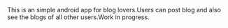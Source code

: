 This is an simple android app for blog lovers.Users can post blog and also see the blogs of all other users.Work in progress.
